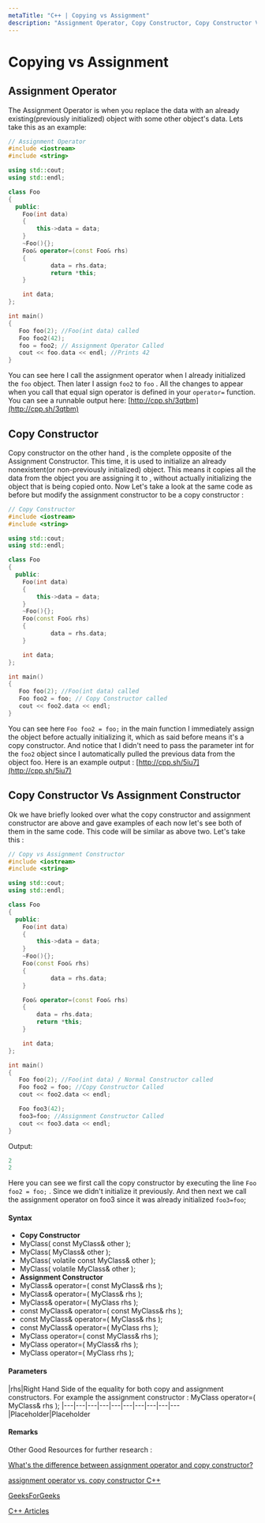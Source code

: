 ```yaml
---
metaTitle: "C++ | Copying vs Assignment"
description: "Assignment Operator, Copy Constructor, Copy Constructor Vs Assignment Constructor"
---
```


# Copying vs Assignment



## Assignment Operator


The Assignment Operator is when you replace the data with an already existing(previously initialized) object with some other object's data. Lets take this as an example:

```cpp
// Assignment Operator
#include <iostream>
#include <string>

using std::cout;
using std::endl;

class Foo
{
  public:
    Foo(int data)
    {
        this->data = data;    
    }
    ~Foo(){};
    Foo& operator=(const Foo& rhs)
    {
            data = rhs.data; 
            return *this;
    }

    int data;
};

int main()
{
   Foo foo(2); //Foo(int data) called
   Foo foo2(42);
   foo = foo2; // Assignment Operator Called
   cout << foo.data << endl; //Prints 42
}

```

You can see here I call the assignment operator when I already initialized the `foo` object. Then later I assign `foo2` to `foo` . All the changes to appear when you call that equal sign operator is defined in your `operator=` function. You can see a runnable output here: [http://cpp.sh/3qtbm](http://cpp.sh/3qtbm)



## Copy Constructor


Copy constructor on the other hand , is the complete opposite of the Assignment Constructor. This time, it is used to initialize an already nonexistent(or non-previously initialized) object. This means it copies all the data from the object you are assigning it to , without actually initializing the object that is being copied onto. Now Let's take a look at the same code as before but modify the assignment constructor to be a copy constructor :

```cpp
// Copy Constructor
#include <iostream>
#include <string>

using std::cout;
using std::endl;

class Foo
{
  public:
    Foo(int data)
    {
        this->data = data;    
    }
    ~Foo(){};
    Foo(const Foo& rhs)
    {
            data = rhs.data; 
    }

    int data;
};

int main()
{
   Foo foo(2); //Foo(int data) called
   Foo foo2 = foo; // Copy Constructor called
   cout << foo2.data << endl;
}

```

You can see here `Foo foo2 = foo;` in the main function I immediately assign the object before actually initializing it, which as said before means it's a copy constructor. And notice that I didn't need to pass the parameter int for the `foo2` object since I automatically pulled the previous data from the object foo. Here is an example output : [http://cpp.sh/5iu7](http://cpp.sh/5iu7)



## Copy Constructor Vs Assignment Constructor


Ok we have briefly looked over what the copy constructor and assignment constructor are above and gave examples of each now let's see both of them in the same code. This code will be similar as above two. Let's take this :

```cpp
// Copy vs Assignment Constructor
#include <iostream>
#include <string>

using std::cout;
using std::endl;

class Foo
{
  public:
    Foo(int data)
    {
        this->data = data;    
    }
    ~Foo(){};
    Foo(const Foo& rhs)
    {
            data = rhs.data; 
    }

    Foo& operator=(const Foo& rhs)
    {
        data = rhs.data; 
        return *this;
    }

    int data;
};

int main()
{
   Foo foo(2); //Foo(int data) / Normal Constructor called
   Foo foo2 = foo; //Copy Constructor Called
   cout << foo2.data << endl;

   Foo foo3(42);
   foo3=foo; //Assignment Constructor Called
   cout << foo3.data << endl;
}

```

Output:

```cpp
2
2

```

Here you can see we first call the copy constructor by executing the line `Foo foo2 = foo;` . Since we didn't initialize it previously. And then next we call the assignment operator on foo3 since it was already initialized `foo3=foo`;



#### Syntax


- **Copy Constructor**
- MyClass( const MyClass& other );
- MyClass( MyClass& other );
- MyClass( volatile const MyClass& other );
- MyClass( volatile MyClass& other );
- **Assignment Constructor**
- MyClass& operator=( const MyClass& rhs );
- MyClass& operator=( MyClass& rhs );
- MyClass& operator=( MyClass rhs );
- const MyClass& operator=( const MyClass& rhs );
- const MyClass& operator=( MyClass& rhs );
- const MyClass& operator=( MyClass rhs );
- MyClass operator=( const MyClass& rhs );
- MyClass operator=( MyClass& rhs );
- MyClass operator=( MyClass rhs );



#### Parameters


|rhs|Right Hand Side of the equality for both copy and assignment constructors. For example the assignment constructor : MyClass operator=( MyClass& rhs );
|---|---|---|---|---|---|---|---|---|---
|Placeholder|Placeholder



#### Remarks


Other Good Resources for further research :

[What&#39;s the difference between assignment operator and copy constructor?](http://stackoverflow.com/questions/11706040/whats-the-difference-between-assignment-operator-and-copy-constructor)

[assignment operator vs. copy constructor C++](http://stackoverflow.com/questions/18969083/assignment-operator-vs-copy-constructor-c)

[GeeksForGeeks](http://www.geeksforgeeks.org/copy-constructor-vs-assignment-operator-in-c/)

[C++ Articles](http://www.cplusplus.com/articles/y8hv0pDG/)

